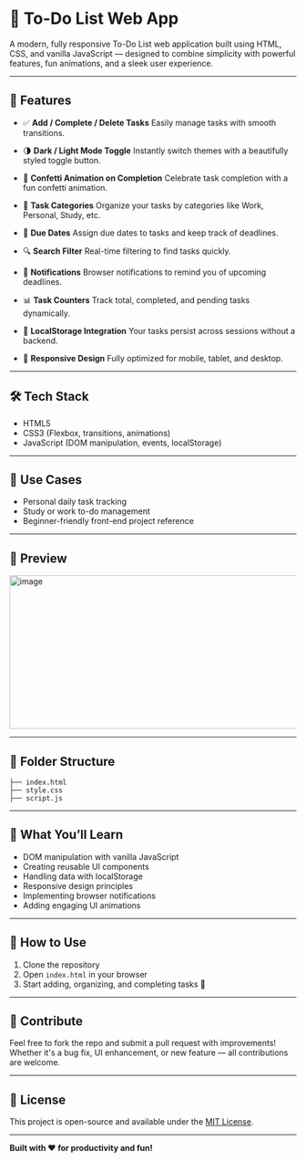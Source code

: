 # 📝 To-Do List Web App

A modern, fully responsive To-Do List web application built using HTML, CSS, and vanilla JavaScript — designed to combine simplicity with powerful features, fun animations, and a sleek user experience.

---

## 🚀 Features

* ✅ **Add / Complete / Delete Tasks**
  Easily manage tasks with smooth transitions.

* 🌗 **Dark / Light Mode Toggle**
  Instantly switch themes with a beautifully styled toggle button.

* 🎉 **Confetti Animation on Completion**
  Celebrate task completion with a fun confetti animation.

* 📂 **Task Categories**
  Organize your tasks by categories like Work, Personal, Study, etc.

* 📅 **Due Dates**
  Assign due dates to tasks and keep track of deadlines.

* 🔍 **Search Filter**
  Real-time filtering to find tasks quickly.

* 🔔 **Notifications**
  Browser notifications to remind you of upcoming deadlines.

* 📊 **Task Counters**
  Track total, completed, and pending tasks dynamically.

* 💾 **LocalStorage Integration**
  Your tasks persist across sessions without a backend.

* 📱 **Responsive Design**
  Fully optimized for mobile, tablet, and desktop.

---

## 🛠️ Tech Stack

* HTML5
* CSS3 (Flexbox, transitions, animations)
* JavaScript (DOM manipulation, events, localStorage)

---

## 🎯 Use Cases

* Personal daily task tracking
* Study or work to-do management
* Beginner-friendly front-end project reference

---

## 📸 Preview
<img width="602" height="269" alt="image" src="https://github.com/user-attachments/assets/c37a9658-0e93-420c-8386-4b1671d72acd" />



---

## 📂 Folder Structure

```plaintext
├── index.html
├── style.css
├── script.js
```

---

## 🧠 What You’ll Learn

* DOM manipulation with vanilla JavaScript
* Creating reusable UI components
* Handling data with localStorage
* Responsive design principles
* Implementing browser notifications
* Adding engaging UI animations

---

## 📌 How to Use

1. Clone the repository
2. Open `index.html` in your browser
3. Start adding, organizing, and completing tasks 🎯

---

## 🤝 Contribute

Feel free to fork the repo and submit a pull request with improvements! Whether it's a bug fix, UI enhancement, or new feature — all contributions are welcome.

---

## 📃 License

This project is open-source and available under the [MIT License](LICENSE).

---

**Built with ❤️ for productivity and fun!**


